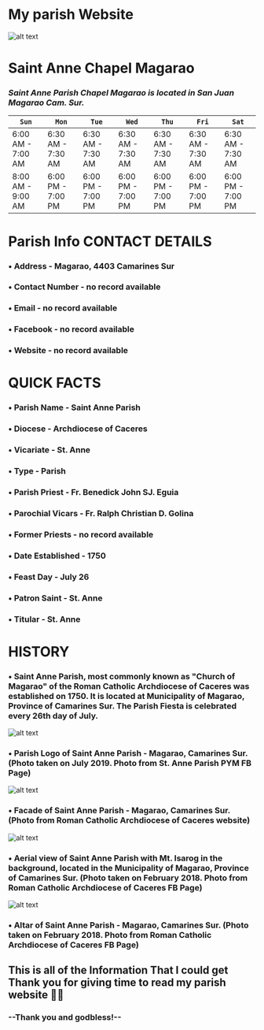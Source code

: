 # My parish Website 
![alt text](https://tse4.mm.bing.net/th?id=OIP.pgu7rWGS4Wyng51sjiKm4wHaFj&pid=Api&P=0&h=220)
# Saint Anne Chapel Magarao 
### *Saint Anne Parish Chapel Magarao is located in San Juan Magarao Cam. Sur.*

| `Sun` | `Mon` | `Tue` | `Wed` | `Thu` | `Fri` | `Sat` |
| --- | --- | --- | --- | --- | --- | --- |
|   6:00 AM - 7:00 AM   |   6:30 AM - 7:30 AM   |   6:30 AM - 7:30 AM   |   6:30 AM - 7:30 AM   |   6:30 AM - 7:30 AM   |   6:30 AM - 7:30 AM   |   6:30 AM - 7:30 AM   |
| 8:00 AM - 9:00 AM | 6:00 PM - 7:00 PM | 6:00 PM - 7:00 PM | 6:00 PM - 7:00 PM | 6:00 PM - 7:00 PM | 6:00 PM - 7:00 PM | 6:00 PM - 7:00 PM |
# Parish Info CONTACT DETAILS
### • Address - Magarao, 4403 Camarines Sur
### • Contact Number - no record available
### • Email - no record available
### • Facebook - no record available
### • Website - no record available
# QUICK FACTS
### • Parish Name - Saint Anne Parish
### • Diocese - Archdiocese of Caceres
### • Vicariate - St. Anne
### • Type - Parish
### • Parish Priest - Fr. Benedick John SJ. Eguia 
### • Parochial Vicars - Fr. Ralph Christian D. Golina
### • Former Priests - no record available
### • Date Established - 1750 
### • Feast Day - July 26
### • Patron Saint - St. Anne
### • Titular - St. Anne
# HISTORY
### • Saint Anne Parish, most commonly known as "Church of Magarao" of the Roman Catholic Archdiocese of Caceres was established on 1750. It is located at Municipality of Magarao, Province of Camarines Sur. The Parish Fiesta is celebrated every 26th day of July.
![alt text](https://blogger.googleusercontent.com/img/b/R29vZ2xl/AVvXsEgZfAJwgfuUgtAHxr2VDnxRJVRuSfhrcW_FhyJk7ok8a-qFI7WZoGHa-O5vAs2_4UoGdTkqhCzREULHE7OYt5Y8KlmexUHM2KGY0U6hRvXfLrYCURo7gchyvIFf7pDkjGdFd6EY5k1QgDczS1voqYdyJ6H-3iwUE6TGHoIDtVmAIgj5TgBCSPKG494J3g/w318-h320/Saint%20Anne%20Parish%20-%20Magarao,%20Camarines%20Sur%20-%20Logo.jpg)
### • Parish Logo of Saint Anne Parish - Magarao, Camarines Sur. (Photo taken on July 2019. Photo from St. Anne Parish PYM FB Page)
![alt text](https://blogger.googleusercontent.com/img/b/R29vZ2xl/AVvXsEgdqtokA-vqvu6qrK-BwBO4DSZZZ9jv6MRxZhwRgAB0v1VkQ8o9ZulN0Qt5Vx8SC7NZWCgaRZshJ4BRVWQuLlsfpDq2Im_1wJ6foMeKv_xDCTJQpNGBgnPUSsuPUJ0dqogGUQtAi5UbGfuBwo9M1i8uTJBChOKDeo4whcT31MUuStcs3csXZ9bmE3bmAw/w320-h240/Saint%20Anne%20Parish%20-%20Magarao,%20Camarines%20Sur.png)
### • Facade of Saint Anne Parish - Magarao, Camarines Sur. (Photo from Roman Catholic Archdiocese of Caceres website)
![alt text](https://blogger.googleusercontent.com/img/b/R29vZ2xl/AVvXsEheYb3_LqVfclp57kcCFZ1wD0AfJ5h7agmR8X9fBScYqgXUxlKNEXQISKSBnqTIvtYhgNV6ZmJUsbM7rVJ7AtfhU4BkKX4a4IhMjXAictDZxlWYCs_CRaaSDYK1APcy0CcGW_XDWclWL9avItXkTqGmAKfkcKz8ueEdGSswtI6EKSx66Y4j7O1XpxIf8g/w320-h240/Saint%20Anne%20Parish%20-%20Magarao,%20Camarines%20Sur%20-%20Aerial.jpg)
### • Aerial view of Saint Anne Parish with Mt. Isarog in the background, located in the Municipality of Magarao, Province of Camarines Sur. (Photo taken on February 2018. Photo from Roman Catholic Archdiocese of Caceres FB Page)
![alt text](https://blogger.googleusercontent.com/img/b/R29vZ2xl/AVvXsEhdqkQf8S9i80YTKZfU0am06uPKq9ZO6uht1oe7KiVcIKBVHF3anARcWncNaViSEzDjELNEUQA1XmX7vHCIASph1PssVx5nq3pU-HG5Ls7c3Jb_HvDtBmj6TL-ZLaEXQj747DXZ3jbG205sh8L-y5U2kR8LM0-1G3edabQ0ZsbPS2HVjSbM9ulu-mw67A/w320-h187/Saint%20Anne%20Parish%20-%20Magarao,%20Camarines%20Sur%20-%20Altar.png)
### • Altar of Saint Anne Parish - Magarao, Camarines Sur. (Photo taken on February 2018. Photo from Roman Catholic Archdiocese of Caceres FB Page)

## This is all of the Information That I could get Thank you for giving time to read my parish website 🎉😁
### --Thank you and godbless!--

